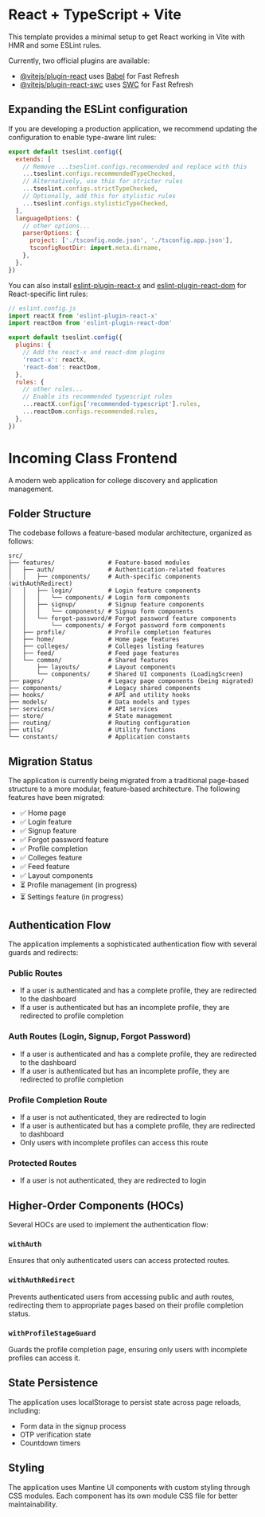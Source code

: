 # React + TypeScript + Vite

This template provides a minimal setup to get React working in Vite with HMR and some ESLint rules.

Currently, two official plugins are available:

- [@vitejs/plugin-react](https://github.com/vitejs/vite-plugin-react/blob/main/packages/plugin-react) uses [Babel](https://babeljs.io/) for Fast Refresh
- [@vitejs/plugin-react-swc](https://github.com/vitejs/vite-plugin-react/blob/main/packages/plugin-react-swc) uses [SWC](https://swc.rs/) for Fast Refresh

## Expanding the ESLint configuration

If you are developing a production application, we recommend updating the configuration to enable type-aware lint rules:

```js
export default tseslint.config({
  extends: [
    // Remove ...tseslint.configs.recommended and replace with this
    ...tseslint.configs.recommendedTypeChecked,
    // Alternatively, use this for stricter rules
    ...tseslint.configs.strictTypeChecked,
    // Optionally, add this for stylistic rules
    ...tseslint.configs.stylisticTypeChecked,
  ],
  languageOptions: {
    // other options...
    parserOptions: {
      project: ['./tsconfig.node.json', './tsconfig.app.json'],
      tsconfigRootDir: import.meta.dirname,
    },
  },
})
```

You can also install [eslint-plugin-react-x](https://github.com/Rel1cx/eslint-react/tree/main/packages/plugins/eslint-plugin-react-x) and [eslint-plugin-react-dom](https://github.com/Rel1cx/eslint-react/tree/main/packages/plugins/eslint-plugin-react-dom) for React-specific lint rules:

```js
// eslint.config.js
import reactX from 'eslint-plugin-react-x'
import reactDom from 'eslint-plugin-react-dom'

export default tseslint.config({
  plugins: {
    // Add the react-x and react-dom plugins
    'react-x': reactX,
    'react-dom': reactDom,
  },
  rules: {
    // other rules...
    // Enable its recommended typescript rules
    ...reactX.configs['recommended-typescript'].rules,
    ...reactDom.configs.recommended.rules,
  },
})
```

# Incoming Class Frontend

A modern web application for college discovery and application management.

## Folder Structure

The codebase follows a feature-based modular architecture, organized as follows:

```
src/
├── features/               # Feature-based modules
│   ├── auth/               # Authentication-related features
│   │   ├── components/     # Auth-specific components (withAuthRedirect)
│   │   ├── login/          # Login feature components
│   │   │   └── components/ # Login form components
│   │   ├── signup/         # Signup feature components
│   │   │   └── components/ # Signup form components
│   │   └── forgot-password/# Forgot password feature components
│   │       └── components/ # Forgot password form components
│   ├── profile/            # Profile completion features
│   ├── home/               # Home page features
│   ├── colleges/           # Colleges listing features
│   ├── feed/               # Feed page features
│   └── common/             # Shared features
│       ├── layouts/        # Layout components
│       └── components/     # Shared UI components (LoadingScreen)
├── pages/                  # Legacy page components (being migrated)
├── components/             # Legacy shared components
├── hooks/                  # API and utility hooks
├── models/                 # Data models and types
├── services/               # API services
├── store/                  # State management
├── routing/                # Routing configuration
├── utils/                  # Utility functions
└── constants/              # Application constants
```

## Migration Status

The application is currently being migrated from a traditional page-based structure to a more modular, feature-based architecture. The following features have been migrated:

- ✅ Home page
- ✅ Login feature
- ✅ Signup feature
- ✅ Forgot password feature
- ✅ Profile completion
- ✅ Colleges feature
- ✅ Feed feature
- ✅ Layout components
- ⏳ Profile management (in progress)
- ⏳ Settings feature (in progress)

## Authentication Flow

The application implements a sophisticated authentication flow with several guards and redirects:

### Public Routes
- If a user is authenticated and has a complete profile, they are redirected to the dashboard
- If a user is authenticated but has an incomplete profile, they are redirected to profile completion

### Auth Routes (Login, Signup, Forgot Password)
- If a user is authenticated and has a complete profile, they are redirected to the dashboard
- If a user is authenticated but has an incomplete profile, they are redirected to profile completion

### Profile Completion Route
- If a user is not authenticated, they are redirected to login
- If a user is authenticated but has a complete profile, they are redirected to dashboard
- Only users with incomplete profiles can access this route

### Protected Routes
- If a user is not authenticated, they are redirected to login

## Higher-Order Components (HOCs)

Several HOCs are used to implement the authentication flow:

### `withAuth`
Ensures that only authenticated users can access protected routes.

### `withAuthRedirect`
Prevents authenticated users from accessing public and auth routes, redirecting them to appropriate pages based on their profile completion status.

### `withProfileStageGuard`
Guards the profile completion page, ensuring only users with incomplete profiles can access it.

## State Persistence

The application uses localStorage to persist state across page reloads, including:

- Form data in the signup process
- OTP verification state
- Countdown timers

## Styling

The application uses Mantine UI components with custom styling through CSS modules. Each component has its own module CSS file for better maintainability.
